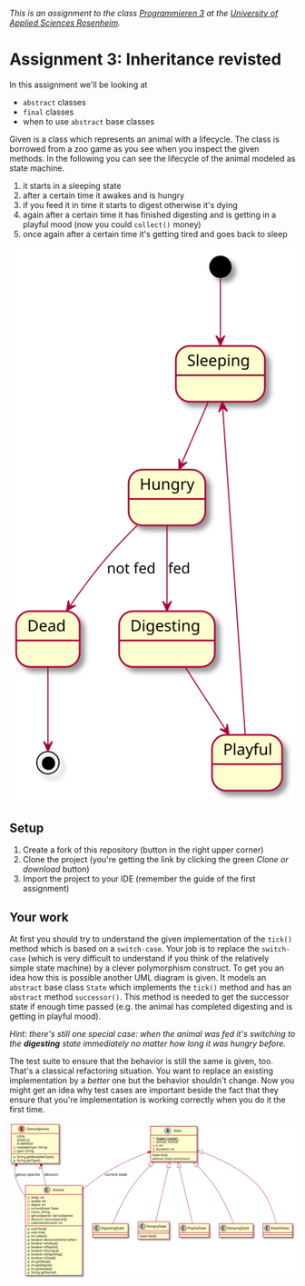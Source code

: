 _This is an assignment to the class [Programmieren 3](https://hsro-inf-prg3.github.io) at the [University of Applied Sciences Rosenheim](http://www.fh-rosenheim.de)._

# Assignment 3: Inheritance revisted

In this assignment we'll be looking at

* `abstract` classes
* `final` classes
* when to use `abstract` base classes

Given is a class which represents an animal with a lifecycle.
The class is borrowed from a zoo game as you see when you inspect the given methods.
In the following you can see the lifecycle of the animal modeled as state machine.

1. it starts in a sleeping state
2. after a certain time it awakes and is hungry
3. if you feed it in time it starts to digest otherwise it's dying
4. again after a certain time it has finished digesting and is getting in a playful mood (now you could `collect()` money)
5. once again after a certain time it's getting tired and goes back to sleep

![state machine](assets/state-machine-spec.svg)

## Setup

1. Create a fork of this repository (button in the right upper corner)
2. Clone the project (you're getting the link by clicking the green _Clone or download_ button)
3. Import the project to your IDE (remember the guide of the first assignment)

## Your work

At first you should try to understand the given implementation of the `tick()` method which is based on a `switch-case`. Your job is to replace the `switch-case` (which is very difficult to understand if you think of the relatively simple state machine) by a clever polymorphism construct.
To get you an idea how this is possible another UML diagram is given.
It models an `abstract` base class `State` which implements the `tick()` method and has an `abstract` method `successor()`.
This method is needed to get the successor state if enough time passed (e.g. the animal has completed digesting and is getting in playful mood).

_Hint: there's still one special case: when the animal was fed it's switching to the **digesting** state immediately no matter how long it was hungry before._

The test suite to ensure that the behavior is still the same is given, too.
That's a classical refactoring situation.
You want to replace an existing implementation by a _better_ one but the behavior shouldn't change.
Now you might get an idea why test cases are important beside the fact that they ensure that you're implementation is working correctly when you do it the first time.

![classes](assets/class-spec.svg)